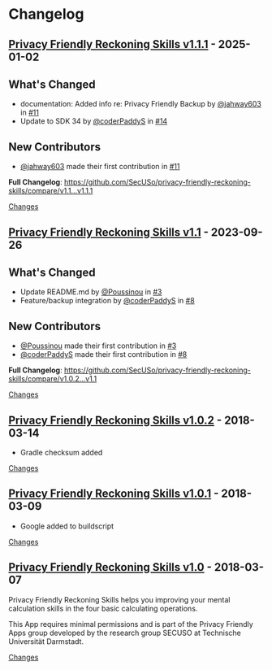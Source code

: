 # Changelog

<a id="v1.1.1"></a>
## [Privacy Friendly Reckoning Skills v1.1.1](https://github.com/SecUSo/privacy-friendly-reckoning-skills/releases/tag/v1.1.1) - 2025-01-02

## What's Changed
* documentation: Added info re: Privacy Friendly Backup by [@jahway603](https://github.com/jahway603) in [#11](https://github.com/SecUSo/privacy-friendly-reckoning-skills/pull/11)
* Update to SDK 34 by [@coderPaddyS](https://github.com/coderPaddyS) in [#14](https://github.com/SecUSo/privacy-friendly-reckoning-skills/pull/14)

## New Contributors
* [@jahway603](https://github.com/jahway603) made their first contribution in [#11](https://github.com/SecUSo/privacy-friendly-reckoning-skills/pull/11)

**Full Changelog**: https://github.com/SecUSo/privacy-friendly-reckoning-skills/compare/v1.1...v1.1.1

[Changes][v1.1.1]


<a id="v1.1"></a>
## [Privacy Friendly Reckoning Skills v1.1](https://github.com/SecUSo/privacy-friendly-reckoning-skills/releases/tag/v1.1) - 2023-09-26

## What's Changed
* Update README.md by [@Poussinou](https://github.com/Poussinou) in [#3](https://github.com/SecUSo/privacy-friendly-reckoning-skills/pull/3)
* Feature/backup integration by [@coderPaddyS](https://github.com/coderPaddyS) in [#8](https://github.com/SecUSo/privacy-friendly-reckoning-skills/pull/8)

## New Contributors
* [@Poussinou](https://github.com/Poussinou) made their first contribution in [#3](https://github.com/SecUSo/privacy-friendly-reckoning-skills/pull/3)
* [@coderPaddyS](https://github.com/coderPaddyS) made their first contribution in [#8](https://github.com/SecUSo/privacy-friendly-reckoning-skills/pull/8)

**Full Changelog**: https://github.com/SecUSo/privacy-friendly-reckoning-skills/compare/v1.0.2...v1.1

[Changes][v1.1]


<a id="v1.0.2"></a>
## [Privacy Friendly Reckoning Skills v1.0.2](https://github.com/SecUSo/privacy-friendly-reckoning-skills/releases/tag/v1.0.2) - 2018-03-14

- Gradle checksum added

[Changes][v1.0.2]


<a id="v1.0.1"></a>
## [Privacy Friendly Reckoning Skills v1.0.1](https://github.com/SecUSo/privacy-friendly-reckoning-skills/releases/tag/v1.0.1) - 2018-03-09

* Google added to buildscript

[Changes][v1.0.1]


<a id="v1.0"></a>
## [Privacy Friendly Reckoning Skills v1.0](https://github.com/SecUSo/privacy-friendly-reckoning-skills/releases/tag/v1.0) - 2018-03-07

Privacy Friendly Reckoning Skills helps you improving your mental calculation skills in the four basic calculating operations. 

This App requires minimal permissions and is part of the Privacy Friendly Apps group
developed by the research group SECUSO at Technische Universität Darmstadt.

[Changes][v1.0]


[v1.1.1]: https://github.com/SecUSo/privacy-friendly-reckoning-skills/compare/v1.1...v1.1.1
[v1.1]: https://github.com/SecUSo/privacy-friendly-reckoning-skills/compare/v1.0.2...v1.1
[v1.0.2]: https://github.com/SecUSo/privacy-friendly-reckoning-skills/compare/v1.0.1...v1.0.2
[v1.0.1]: https://github.com/SecUSo/privacy-friendly-reckoning-skills/compare/v1.0...v1.0.1
[v1.0]: https://github.com/SecUSo/privacy-friendly-reckoning-skills/tree/v1.0

<!-- Generated by https://github.com/rhysd/changelog-from-release v3.9.0 -->
